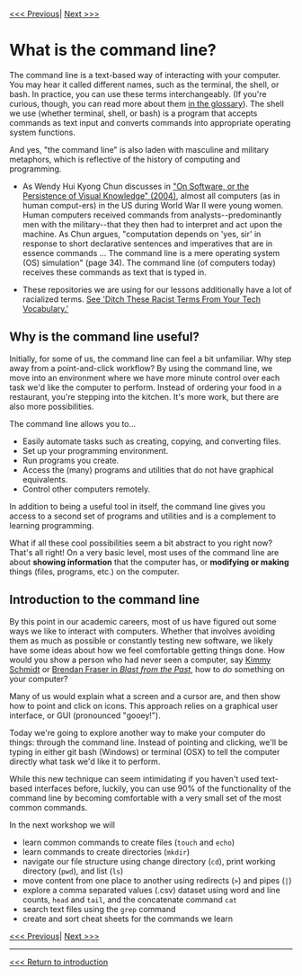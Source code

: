 [<<< Previous](https://github.com/SouthernMethodistUniversity/coding)| [Next >>>](text-editors.md)

# What is the command line?

The command line is a text-based way of interacting with your computer. You may hear it called different names, such as the terminal, the shell, or bash. In practice, you can use these terms interchangeably. (If you're curious, though, you can read more about them [in the glossary](glossary.md)). The shell we use (whether terminal, shell, or bash) is a program that accepts commands as text input and converts commands into appropriate operating system functions.  

And yes, "the command line" is also laden with masculine and military metaphors, which is reflective of the history of computing and programming. 

* As Wendy Hui Kyong Chun discusses in ["On Software, or the Persistence of Visual Knowledge" (2004)](https://core.ac.uk/display/161652131), almost all computers (as in human comput-ers) in the US during World War II were young women. Human computers received commands from analysts--predominantly men with the military--that they then had to interpret and act upon the machine. As Chun argues, "computation depends on 'yes, sir' in response to short declarative sentences and imperatives that are in essence commands ... The command line is a mere operating system (OS) simulation" (page 34). The command line (of computers today) receives these commands as text that is typed in.  

* These repositories we are using for our lessons additionally have a lot of racialized terms. [See 'Ditch These Racist Terms From Your Tech Vocabulary.'](https://lifehacker.com/ditch-these-racist-terms-from-your-tech-vocabulary-1844041452)


## Why is the command line useful?

Initially, for some of us, the command line can feel a bit unfamiliar. Why step away from a point-and-click workflow? By using the command line, we move into an environment where we have more minute control over each task we'd like the computer to perform. Instead of ordering your food in a restaurant, you're stepping into the kitchen. It's more work, but there are also more possibilities. 

The command line allows you to...

- Easily automate tasks such as creating, copying, and converting files.
- Set up your programming environment.
- Run programs you create.
- Access the (many) programs and utilities that do not have graphical equivalents.
- Control other computers remotely.

In addition to being a useful tool in itself, the command line gives you access to a second set of programs and utilities and is a complement to learning programming.

What if all these cool possibilities seem a bit abstract to you right now? That's all right! On a very basic level, most uses of the command line are about **showing information** that the computer has, or **modifying or making** things (files, programs, etc.) on the computer. 

## Introduction to the command line

By this point in our academic careers, most of us have figured out some ways we like to interact with computers. Whether that involves avoiding them as much as possible or constantly testing new software, we likely have some ideas about how we feel comfortable getting things done. How would you show a person who had never seen a computer, say [Kimmy Schmidt](https://youtu.be/LIdFa1qLgNQ) or [Brendan Fraser in *Blast from the Past*](https://youtu.be/Xq29uTtKW4M), how to *do* something on your computer? 

Many of us would explain what a screen and a cursor are, and then show how to point and click on icons. This approach relies on a graphical user interface, or GUI (pronounced "gooey!"). 

Today we're going to explore another way to make your computer do things: through the command line. Instead of pointing and clicking, we'll be typing in either git bash (Windows) or terminal (OSX) to tell the computer directly what task we'd like it to perform. 

While this new technique can seem intimidating if you haven't used text-based interfaces before, luckily, you can use 90% of the functionality of the command line by becoming comfortable with a very small set of the most common commands.

In the next workshop we will 

- learn common commands to create files (`touch` and `echo`) 
- learn commands to create directories (`mkdir`)
- navigate our file structure using change directory (`cd`), print working directory (`pwd`), and list (`ls`)
- move content from one place to another using redirects (`>`) and pipes (`|`)
- explore a comma separated values (.csv) dataset using word and line counts, `head` and `tail`, and the concatenate command `cat`
- search text files using the `grep` command
- create and sort cheat sheets for the commands we learn


[<<< Previous](https://github.com/SouthernMethodistUniversity/coding)| [Next >>>](text-editors.md)

----

[<<< Return to introduction](https://github.com/SouthernMethodistUniversity/coding)
